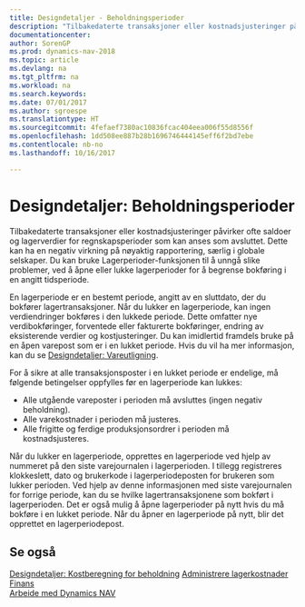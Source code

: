 ```yaml
---
title: Designdetaljer - Beholdningsperioder
description: "Tilbakedaterte transaksjoner eller kostnadsjusteringer påvirker ofte saldoer og lagerverdier for regnskapsperioder som kan anses som avsluttet. Dette kan ha en negativ virkning på nøyaktig rapportering, særlig i globale selskaper. Du kan bruke Lagerperioder-funksjonen til å unngå slike problemer, ved å åpne eller lukke lagerperioder for å begrense bokføring i en angitt tidsperiode."
documentationcenter: 
author: SorenGP
ms.prod: dynamics-nav-2018
ms.topic: article
ms.devlang: na
ms.tgt_pltfrm: na
ms.workload: na
ms.search.keywords: 
ms.date: 07/01/2017
ms.author: sgroespe
ms.translationtype: HT
ms.sourcegitcommit: 4fefaef7380ac10836fcac404eea006f55d8556f
ms.openlocfilehash: 1dd508ee887b28b1696746444145eff6f2bd7ebe
ms.contentlocale: nb-no
ms.lasthandoff: 10/16/2017

---
```

# <a name="design-details-inventory-periods"></a>Designdetaljer: Beholdningsperioder
Tilbakedaterte transaksjoner eller kostnadsjusteringer påvirker ofte saldoer og lagerverdier for regnskapsperioder som kan anses som avsluttet. Dette kan ha en negativ virkning på nøyaktig rapportering, særlig i globale selskaper. Du kan bruke Lagerperioder-funksjonen til å unngå slike problemer, ved å åpne eller lukke lagerperioder for å begrense bokføring i en angitt tidsperiode.  

 En lagerperiode er en bestemt periode, angitt av en sluttdato, der du bokfører lagertransaksjoner. Når du lukker en lagerperiode, kan ingen verdiendringer bokføres i den lukkede periode. Dette omfatter nye verdibokføringer, forventede eller fakturerte bokføringer, endring av eksisterende verdier og kostjusteringer. Du kan imidlertid framdels bruke på en åpen varepost som er i en lukket periode. Hvis du vil ha mer informasjon, kan du se [Designdetaljer: Vareutligning](design-details-item-application.md).  

 For å sikre at alle transaksjonsposter i en lukket periode er endelige, må følgende betingelser oppfylles før en lagerperiode kan lukkes:  

-   Alle utgående vareposter i perioden må avsluttes (ingen negativ beholdning).  
-   Alle varekostnader i perioden må justeres.  
-   Alle frigitte og ferdige produksjonsordrer i perioden må kostnadsjusteres.  

 Når du lukker en lagerperiode, opprettes en lagerperiode ved hjelp av nummeret på den siste varejournalen i lagerperioden. I tillegg registreres klokkeslett, dato og brukerkode i lagerperiodeposten for brukeren som lukker perioden. Ved hjelp av denne informasjonen med siste varejournalen for forrige periode, kan du se hvilke lagertransaksjonene som bokført i lagerperioden. Det er også mulig å åpne lagerperioder på nytt hvis du må bokføre i en lukket periode. Når du åpner en lagerperiode på nytt, blir det opprettet en lagerperiodepost.  

## <a name="see-also"></a>Se også  
 [Designdetaljer: Kostberegning for beholdning](design-details-inventory-costing.md) [Administrere lagerkostnader](finance-manage-inventory-costs.md) [Finans](finance.md)  
 [Arbeide med Dynamics NAV](ui-work-product.md)

